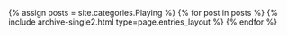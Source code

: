 {% assign posts = site.categories.Playing %}
{% for post in posts %} {% include archive-single2.html type=page.entries_layout %} {% endfor %}